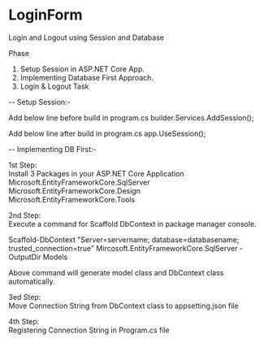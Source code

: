 # LoginForm

Login and Logout using Session and Database

Phase
1. Setup Session in ASP.NET Core App.
2. Implementing Database First Approach.
3. Login & Logout Task
 
-- Setup Session:-

Add below line before build in program.cs
builder.Services.AddSession();

Add below line after build in program.cs
app.UseSession(); 


-- Implementing DB First:-

1st Step:</br>
Install 3 Packages in your ASP.NET Core Application</br>
Microsoft.EntityFrameworkCore.SqlServer</br>
Microsoft.EntityFrameworkCore.Design </br>
Microsoft.EntityFrameworkCore.Tools</br>

2nd Step:</br>
Execute a command for Scaffold DbContext in package manager console.</br>

Scaffold-DbContext "Server=servername; database=databasename; trusted_connection=true" Mircosoft.EntityFrameworkCore.SqlServer -OutputDir Models

Above command will generate model class and DbContext class automatically.</br>

3ed Step:</br>
Move Connection String from DbContext class to appsetting.json file </br>

4th Step:</br>
Registering Connection String in Program.cs file

